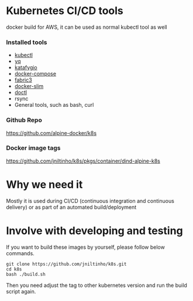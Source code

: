 # Kubernetes CI/CD tools

docker build for AWS, it can be used as normal kubectl tool as well

### Installed tools

- [kubectl](https://kubernetes.io/docs/tasks/tools/install-kubectl/)
- [yq](https://github.com/mikefarah/yq)
- [katafygio](https://github.com/bpineau/katafygio)
- [docker-compose](https://github.com/docker/compose)
- [fabric3](https://docs.fabfile.org/en/2.6/)
- [docker-slim](https://github.com/docker-slim/docker-slim)
- [doctl](https://docs.digitalocean.com/reference/doctl/)
- rsync
- General tools, such as bash, curl

### Github Repo

https://github.com/alpine-docker/k8s


### Docker image tags

https://github.com/jniltinho/k8s/pkgs/container/dind-alpine-k8s

# Why we need it

Mostly it is used during CI/CD (continuous integration and continuous delivery) or as part of an automated build/deployment

# Involve with developing and testing

If you want to build these images by yourself, please follow below commands.

```
git clone https://github.com/jniltinho/k8s.git
cd k8s
bash ./build.sh
```
Then you need adjust the tag to other kubernetes version and run the build script again.
